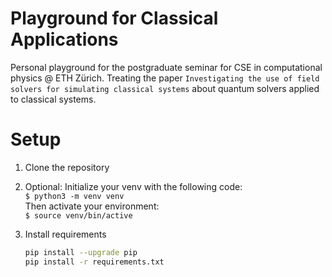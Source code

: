 # Playground for Classical Applications
Personal playground for the postgraduate seminar for CSE in computational physics @ ETH Zürich.
Treating the paper `Investigating the use of field solvers for simulating classical systems` about quantum solvers applied to classical systems.

# Setup
1. Clone the repository
2. Optional: Initialize your venv with the following code:  
    `$ python3 -m venv venv`  
    Then activate your environment:  
    `$ source venv/bin/active`  

3. Install requirements
	```bash
	pip install --upgrade pip
	pip install -r requirements.txt
	```
